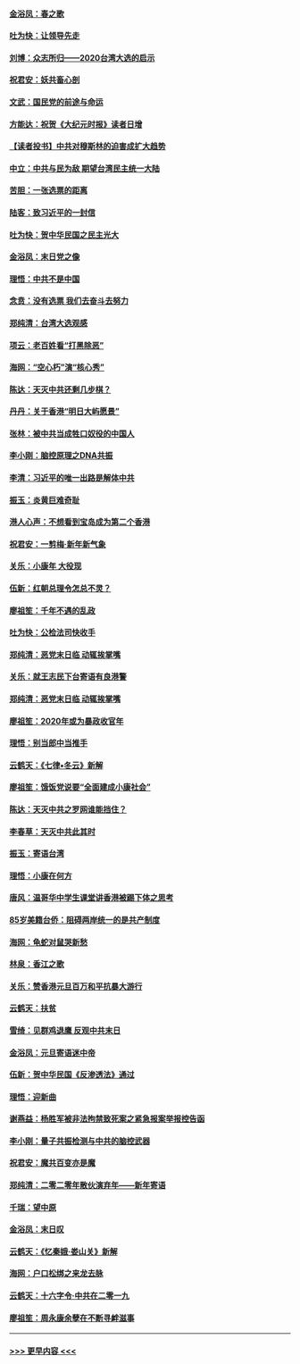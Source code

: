 #### [金浴凤：春之歌](../pages/nsc993/n11797687.md?t=01161901) 
#### [吐为快：让领导先走](../pages/nsc993/n11797512.md?t=01161901) 
#### [刘博：众志所归——2020台湾大选的启示](../pages/nsc993/n11796878.md?t=01161901) 
#### [祝君安：妖共畜心剖](../pages/nsc993/n11794273.md?t=01161901) 
#### [文武：国民党的前途与命运](../pages/nsc993/n11794198.md?t=01161901) 
#### [方能达：祝贺《大纪元时报》读者日增](../pages/nsc993/n11793807.md?t=01161901) 
#### [【读者投书】中共对穆斯林的迫害成扩大趋势](../pages/nsc993/n11791371.md?t=01161901) 
#### [中立：中共与民为敌 期望台湾民主统一大陆](../pages/nsc993/n11790392.md?t=01161901) 
#### [苦胆：一张选票的距离](../pages/nsc993/n11788914.md?t=01161901) 
#### [陆客：致习近平的一封信](../pages/nsc993/n11788867.md?t=01161901) 
#### [吐为快：贺中华民国之民主光大](../pages/nsc993/n11788618.md?t=01161901) 
#### [金浴凤：末日党之像](../pages/nsc993/n11787475.md?t=01161901) 
#### [理悟：中共不是中国](../pages/nsc993/n11787463.md?t=01161901) 
#### [念贲：没有选票  我们去奋斗去努力](../pages/nsc993/n11787398.md?t=01161901) 
#### [郑纯清：台湾大选观感](../pages/nsc993/n11786210.md?t=01161901) 
#### [项云：老百姓看“打黑除恶”](../pages/nsc993/n11785398.md?t=01161901) 
#### [海网：“空心朽”演“核心秀”](../pages/nsc993/n11783874.md?t=01161901) 
#### [陈达：天灭中共还剩几步棋？](../pages/nsc993/n11783719.md?t=01161901) 
#### [丹丹：关于香港“明日大屿愿景”](../pages/nsc993/n11783273.md?t=01161901) 
#### [张林：被中共当成牲口奴役的中国人](../pages/nsc993/n11782397.md?t=01161901) 
#### [李小刚：脑控原理之DNA共振](../pages/nsc993/n11780962.md?t=01161901) 
#### [李清：习近平的唯一出路是解体中共](../pages/nsc993/n11780866.md?t=01161901) 
#### [振玉：炎黄巨难奇耻](../pages/nsc993/n11779632.md?t=01161901) 
#### [港人心声：不想看到宝岛成为第二个香港](../pages/nsc993/n11778817.md?t=01161901) 
#### [祝君安：一剪梅‧新年新气象](../pages/nsc993/n11776340.md?t=01161901) 
#### [关乐：小康年 大役现](../pages/nsc993/n11774213.md?t=01161901) 
#### [伍新：红朝总理令怎总不灵？](../pages/nsc993/n11770813.md?t=01161901) 
#### [廖祖笙：千年不遇的乱政](../pages/nsc993/n11770373.md?t=01161901) 
#### [吐为快：公检法司快收手](../pages/nsc993/n11770359.md?t=01161901) 
#### [郑纯清：恶党末日临 动辄挨掌嘴](../pages/nsc993/n11769912.md?t=01161901) 
#### [关乐：就王志民下台寄语有良港警](../pages/nsc993/n11769903.md?t=01161901) 
#### [郑纯清：恶党末日临 动辄挨掌嘴](../pages/nsc993/n11769356.md?t=01161901) 
#### [廖祖笙：2020年或为暴政收官年](../pages/nsc993/n11768216.md?t=01161901) 
#### [理悟：别当郎中当推手](../pages/nsc993/n11768243.md?t=01161901) 
#### [云鹤天：《七律▪冬云》新解](../pages/nsc993/n11768204.md?t=01161901) 
#### [廖祖笙：饿饭党说要“全面建成小康社会”](../pages/nsc993/n11767482.md?t=01161901) 
#### [陈达：天灭中共之罗网谁能挡住？](../pages/nsc993/n11767465.md?t=01161901) 
#### [李春草：天灭中共此其时](../pages/nsc993/n11767452.md?t=01161901) 
#### [振玉：寄语台湾](../pages/nsc993/n11767432.md?t=01161901) 
#### [理悟：小康在何方](../pages/nsc993/n11767394.md?t=01161901) 
#### [唐风：温哥华中学生课堂讲香港被踢下体之思考](../pages/nsc993/n11766848.md?t=01161901) 
#### [85岁美籍台侨：阻碍两岸统一的是共产制度](../pages/nsc993/n11765043.md?t=01161901) 
#### [海网：龟蛇对鼠哭新愁](../pages/nsc993/n11764895.md?t=01161901) 
#### [林泉：香江之歌](../pages/nsc993/n11764415.md?t=01161901) 
#### [关乐：赞香港元旦百万和平抗暴大游行](../pages/nsc993/n11764382.md?t=01161901) 
#### [云鹤天：扶贫](../pages/nsc993/n11764245.md?t=01161901) 
#### [雪绮：见群鸡退鹰  反观中共末日](../pages/nsc993/n11762112.md?t=01161901) 
#### [金浴凤：元旦寄语迷中帝](../pages/nsc993/n11761788.md?t=01161901) 
#### [伍新：贺中华民国《反渗透法》通过](../pages/nsc993/n11761994.md?t=01161901) 
#### [理悟：迎新曲](../pages/nsc993/n11761152.md?t=01161901) 
#### [谢燕益：杨胜军被非法拘禁致死案之紧急报案举报控告函](../pages/nsc993/n11756134.md?t=01161901) 
#### [李小刚：量子共振检测与中共的脑控武器](../pages/nsc993/n11754518.md?t=01161901) 
#### [祝君安：魔共百变亦是魔](../pages/nsc993/n11754469.md?t=01161901) 
#### [郑纯清：二零二零年散伙演弃年——新年寄语](../pages/nsc993/n11754195.md?t=01161901) 
#### [千瑞：望中原](../pages/nsc993/n11754159.md?t=01161901) 
#### [金浴凤：末日叹](../pages/nsc993/n11752359.md?t=01161901) 
#### [云鹤天：《忆秦娥‧娄山关》新解](../pages/nsc993/n11752348.md?t=01161901) 
#### [海网：户口松绑之来龙去脉](../pages/nsc993/n11752328.md?t=01161901) 
#### [云鹤天：十六字令‧中共在二零一九](../pages/nsc993/n11752305.md?t=01161901) 
#### [廖祖笙：周永康余孽在不断寻衅滋事](../pages/nsc993/n11751013.md?t=01161901) 

----
#### [ >>> 更早内容 <<< ](../indexes/nsc993-earlier.md)
